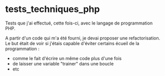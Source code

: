 # tests_techniques_php
Tests que j'ai effectué, cette fois-ci, avec le langage de programmation PHP.

A partir d'un code qui m'a été fourni, je devai proposer une refactorisation. 
Le but était de voir si j'étais capable d'éviter certains écueil de la programmation :
- comme le fait d'écrire un même code plus d'une fois
- de laisser une variable "trainer" dans une boucle
- etc
